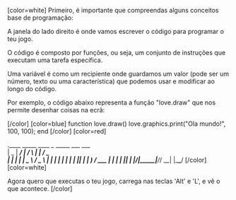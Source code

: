 [color=white]
Primeiro, é importante que compreendas alguns conceitos base de programação:

A janela do lado direito é onde vamos escrever o código para programar o teu jogo.

O código é composto por funções, ou seja, um conjunto de instruções que executam uma tarefa específica.

Uma variável é como um recipiente onde guardamos um valor (pode ser um número, texto ou uma característica) 
que podemos usar e modificar ao longo do código.

Por exemplo, o código abaixo representa a  função "love.draw" que nos permite
desenhar coisas na ecrã:

[/color] [color=blue]
function love.draw()
    love.graphics.print("Ola mundo!", 100, 100);
end
[/color] [color=red]

.____  _____ ____    _    _____ ___ ___  
|  _ \| ____/ ___|  / \  |  ___|_ _/ _ \
| | | |  _| \___ \ / _ \ | |_   | | | | |
| |_| | |___ ___) / ___ \|  _|  | | |_| |
|____/|_____|____/_/   \_\_|   |___\___/
[/color] [color=white]

Agora quero que executas o teu jogo, carrega nas teclas 'Alt' e 'L', e vê o que acontece.
[/color]

